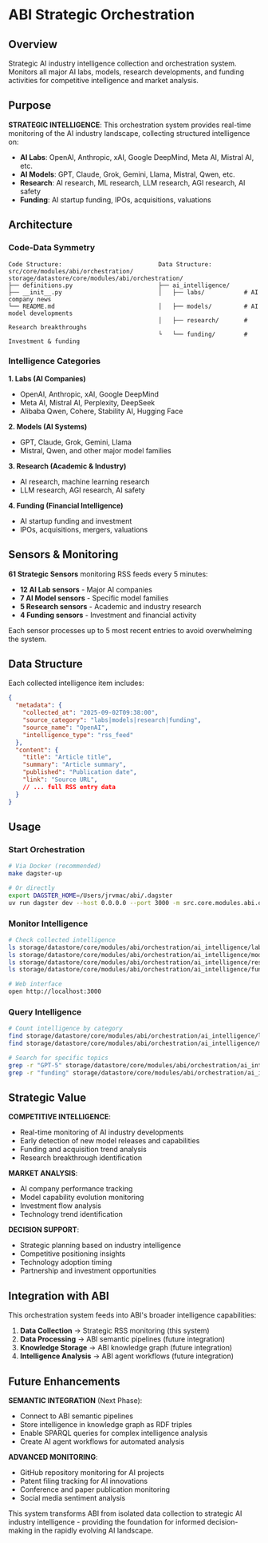 # ABI Strategic Orchestration

## Overview

Strategic AI industry intelligence collection and orchestration system. Monitors all major AI labs, models, research developments, and funding activities for competitive intelligence and market analysis.

## Purpose

**STRATEGIC INTELLIGENCE**: This orchestration system provides real-time monitoring of the AI industry landscape, collecting structured intelligence on:

- **AI Labs**: OpenAI, Anthropic, xAI, Google DeepMind, Meta AI, Mistral AI, etc.
- **AI Models**: GPT, Claude, Grok, Gemini, Llama, Mistral, Qwen, etc.
- **Research**: AI research, ML research, LLM research, AGI research, AI safety
- **Funding**: AI startup funding, IPOs, acquisitions, valuations

## Architecture

### Code-Data Symmetry
```
Code Structure:                           Data Structure:
src/core/modules/abi/orchestration/       storage/datastore/core/modules/abi/orchestration/
├── definitions.py                        ├── ai_intelligence/
├── __init__.py                           │   ├── labs/           # AI company news
└── README.md                             │   ├── models/         # AI model developments  
                                          │   ├── research/       # Research breakthroughs
                                          └   └── funding/        # Investment & funding
```

### Intelligence Categories

**1. Labs (AI Companies)**
- OpenAI, Anthropic, xAI, Google DeepMind
- Meta AI, Mistral AI, Perplexity, DeepSeek
- Alibaba Qwen, Cohere, Stability AI, Hugging Face

**2. Models (AI Systems)**
- GPT, Claude, Grok, Gemini, Llama
- Mistral, Qwen, and other major model families

**3. Research (Academic & Industry)**
- AI research, machine learning research
- LLM research, AGI research, AI safety

**4. Funding (Financial Intelligence)**
- AI startup funding and investment
- IPOs, acquisitions, mergers, valuations

## Sensors & Monitoring

**61 Strategic Sensors** monitoring RSS feeds every 5 minutes:
- **12 AI Lab sensors** - Major AI companies
- **7 AI Model sensors** - Specific model families  
- **5 Research sensors** - Academic and industry research
- **4 Funding sensors** - Investment and financial activity

Each sensor processes up to 5 most recent entries to avoid overwhelming the system.

## Data Structure

Each collected intelligence item includes:

```json
{
  "metadata": {
    "collected_at": "2025-09-02T09:38:00",
    "source_category": "labs|models|research|funding",
    "source_name": "OpenAI",
    "intelligence_type": "rss_feed"
  },
  "content": {
    "title": "Article title",
    "summary": "Article summary", 
    "published": "Publication date",
    "link": "Source URL",
    // ... full RSS entry data
  }
}
```

## Usage

### Start Orchestration
```bash
# Via Docker (recommended)
make dagster-up

# Or directly
export DAGSTER_HOME=/Users/jrvmac/abi/.dagster
uv run dagster dev --host 0.0.0.0 --port 3000 -m src.core.modules.abi.orchestration.definitions
```

### Monitor Intelligence
```bash
# Check collected intelligence
ls storage/datastore/core/modules/abi/orchestration/ai_intelligence/labs/
ls storage/datastore/core/modules/abi/orchestration/ai_intelligence/models/
ls storage/datastore/core/modules/abi/orchestration/ai_intelligence/research/
ls storage/datastore/core/modules/abi/orchestration/ai_intelligence/funding/

# Web interface
open http://localhost:3000
```

### Query Intelligence
```bash
# Count intelligence by category
find storage/datastore/core/modules/abi/orchestration/ai_intelligence/labs -name "*.json" | wc -l
find storage/datastore/core/modules/abi/orchestration/ai_intelligence/models -name "*.json" | wc -l

# Search for specific topics
grep -r "GPT-5" storage/datastore/core/modules/abi/orchestration/ai_intelligence/
grep -r "funding" storage/datastore/core/modules/abi/orchestration/ai_intelligence/funding/
```

## Strategic Value

**COMPETITIVE INTELLIGENCE**:
- Real-time monitoring of AI industry developments
- Early detection of new model releases and capabilities
- Funding and acquisition trend analysis
- Research breakthrough identification

**MARKET ANALYSIS**:
- AI company performance tracking
- Model capability evolution monitoring  
- Investment flow analysis
- Technology trend identification

**DECISION SUPPORT**:
- Strategic planning based on industry intelligence
- Competitive positioning insights
- Technology adoption timing
- Partnership and investment opportunities

## Integration with ABI

This orchestration system feeds into ABI's broader intelligence capabilities:

1. **Data Collection** → Strategic RSS monitoring (this system)
2. **Data Processing** → ABI semantic pipelines (future integration)
3. **Knowledge Storage** → ABI knowledge graph (future integration)
4. **Intelligence Analysis** → ABI agent workflows (future integration)

## Future Enhancements

**SEMANTIC INTEGRATION** (Next Phase):
- Connect to ABI semantic pipelines
- Store intelligence in knowledge graph as RDF triples
- Enable SPARQL queries for complex intelligence analysis
- Create AI agent workflows for automated analysis

**ADVANCED MONITORING**:
- GitHub repository monitoring for AI projects
- Patent filing tracking for AI innovations
- Conference and paper publication monitoring
- Social media sentiment analysis

This system transforms ABI from isolated data collection to strategic AI industry intelligence - providing the foundation for informed decision-making in the rapidly evolving AI landscape.
